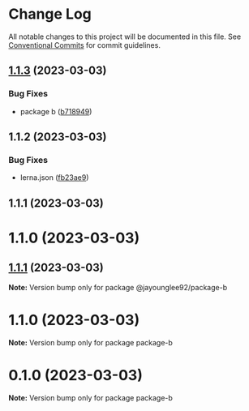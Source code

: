 # Change Log

All notable changes to this project will be documented in this file.
See [Conventional Commits](https://conventionalcommits.org) for commit guidelines.

## [1.1.3](https://github.com/jayounglee92/lerna-boilerplate/compare/@jayounglee92/package-b@1.1.2...@jayounglee92/package-b@1.1.3) (2023-03-03)


### Bug Fixes

* package b ([b718949](https://github.com/jayounglee92/lerna-boilerplate/commit/b718949eb43fc68cbe317222abc770c78c3018d4))





## 1.1.2 (2023-03-03)


### Bug Fixes

* lerna.json ([fb23ae9](https://github.com/jayounglee92/lerna-boilerplate/commit/fb23ae9aa1d952c7ce3697685420dea5c0d0afca))



## 1.1.1 (2023-03-03)



# 1.1.0 (2023-03-03)





## [1.1.1](https://github.com/jayounglee92/lerna-boilerplate/compare/v1.1.0...v1.1.1) (2023-03-03)

**Note:** Version bump only for package @jayounglee92/package-b





# 1.1.0 (2023-03-03)

**Note:** Version bump only for package package-b





# 0.1.0 (2023-03-03)

**Note:** Version bump only for package package-b

